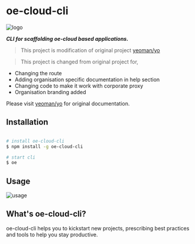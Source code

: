 # oe-cloud-cli

![logo](https://rawgit.com/EdgeVerve/oe-cloud-cli/master/img/title.JPG)

***CLI for scaffolding oe-cloud based applications.***

> This project is modification of original project [yeoman/yo](https://github.com/yeoman/yo)

> This project is changed from original project for,

* Changing the route
* Adding organisation specific documentation in help section
* Changing code to make it work with corporate proxy
* Organisation branding added

Please visit [yeoman/yo](https://github.com/yeoman/yo) for original documentation.

## Installation

```sh

# install oe-cloud-cli
$ npm install -g oe-cloud-cli

# start cli
$ oe

```

## Usage

![usage](https://rawgit.com/EdgeVerve/oe-cloud-cli/master/img/usage.JPG)

## What's oe-cloud-cli?

oe-cloud-cli helps you to kickstart new projects, prescribing best practices and tools to help you stay productive.
